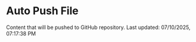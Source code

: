 # Auto Push File

Content that will be pushed to GitHub repository.
Last updated: 07/10/2025, 07:17:38 PM